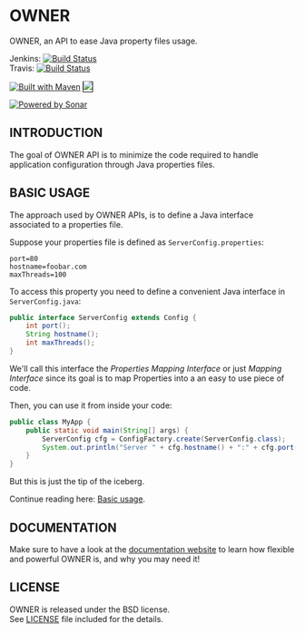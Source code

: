 OWNER
=====

OWNER, an API to ease Java property files usage.

Jenkins: [![Build Status](https://aeonbits.ci.cloudbees.com/job/owner-api/badge/icon)](https://aeonbits.ci.cloudbees.com/job/owner-api/)  
Travis:  [![Build Status](https://travis-ci.org/lviggiano/owner.png?branch=master)](https://travis-ci.org/lviggiano/owner)

[![Built with Maven](http://maven.apache.org/images/logos/maven-feather.png)](http://owner.newinstance.it/maven-site/)
<span style="border: 1px solid black">
  <a href="http://sheldon.dyndns.tv:9000/images/sonar.png" alt="Powered by Sonar">
    <img src="http://sheldon.dyndns.tv:9000/images/sonar.png">
  </a>
</span>

[![Powered by Sonar](http://sheldon.dyndns.tv:9000/images/sonar.png)](http://sheldon.dyndns.tv:9000/dashboard/index/1)

INTRODUCTION
------------

The goal of OWNER API is to minimize the code required to handle 
application configuration through Java properties files.

BASIC USAGE
-----

The approach used by OWNER APIs, is to define a Java interface 
associated to a properties file.

Suppose your properties file is defined 
as `ServerConfig.properties`:

```properties
port=80
hostname=foobar.com
maxThreads=100
```
    
To access this property you need to define a convenient Java 
interface in `ServerConfig.java`:

```java
public interface ServerConfig extends Config {
    int port();
    String hostname();
    int maxThreads();
}
```

We'll call this interface the *Properties Mapping Interface* or 
just *Mapping Interface* since its goal is to map Properties into 
a an easy to use piece of code.
    
Then, you can use it from inside your code:

```java
public class MyApp {    
    public static void main(String[] args) {
        ServerConfig cfg = ConfigFactory.create(ServerConfig.class);
        System.out.println("Server " + cfg.hostname() + ":" + cfg.port() + " will run " + cfg.maxThreads());
    }
}
```

But this is just the tip of the iceberg. 

Continue reading here: [Basic usage](http://owner.aeonbits.org/docs/usage/).

DOCUMENTATION 
-------------

Make sure to have a look at the [documentation website][website] 
to learn how flexible and powerful OWNER is, and why you may need it!

  [website]: http://owner.aeonbits.org


LICENSE
-------

OWNER is released under the BSD license.  
See [LICENSE][] file included for the details.  

  [LICENSE]: https://raw.github.com/lviggiano/owner/master/LICENSE

